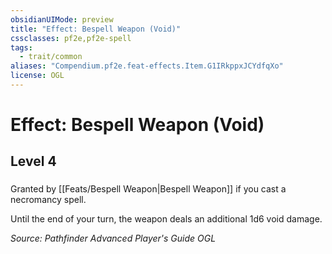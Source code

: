 ```yaml
---
obsidianUIMode: preview
title: "Effect: Bespell Weapon (Void)"
cssclasses: pf2e,pf2e-spell
tags:
  - trait/common
aliases: "Compendium.pf2e.feat-effects.Item.G1IRkppxJCYdfqXo"
license: OGL
---
```

# Effect: Bespell Weapon (Void)
## Level 4
### 






Granted by [[Feats/Bespell Weapon|Bespell Weapon]] if you cast a necromancy spell.

Until the end of your turn, the weapon deals an additional 1d6 void damage.

*Source: Pathfinder Advanced Player's Guide*
*OGL*